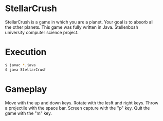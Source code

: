 # StellarCrush

StellarCrush is a game in which you are a planet. Your goal is to absorb all the other planets. This game was fully written in Java.
Stellenbosh university computer science project.

# Execution

```sh
$ javac *.java
$ java StellarCrush
```

# Gameplay

Move with the up and down keys.
Rotate with the lesft and right keys.
Throw a projectile with the space bar.
Screen capture with the "p" key.
Quit the game with the "m" key.